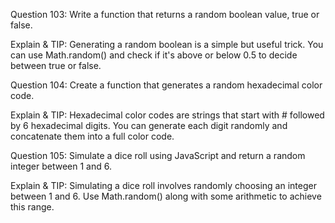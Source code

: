 Question 103: Write a function that returns a random boolean value, true or false.

Explain & TIP: Generating a random boolean is a simple but useful trick. You can use Math.random() and check if it's above or below 0.5 to decide between true or false.


Question 104: Create a function that generates a random hexadecimal color code.

Explain & TIP: Hexadecimal color codes are strings that start with # followed by 6 hexadecimal digits. You can generate each digit randomly and concatenate them into a full color code.


Question 105: Simulate a dice roll using JavaScript and return a random integer between 1 and 6.

Explain & TIP: Simulating a dice roll involves randomly choosing an integer between 1 and 6. Use Math.random() along with some arithmetic to achieve this range.